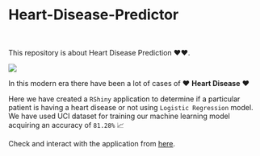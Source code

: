# Heart-Disease-Predictor
<br>

This repository is about Heart Disease Prediction ❤️❤️. 

<img src="https://media.istockphoto.com/id/1141069357/video/digital-heart-beating-animation-futuristic-heartbeat-seamless-loop-4k-technology-concept-with.jpg?s=640x640&k=20&c=lY-ZfR9Ms0vQrkG6PBDNneO3Tr9gXDALtggDiHqpDiY=">

In this modern era there have been a lot of cases of ❤️ **Heart Disease** ❤️


Here we have created a `RShiny` application to determine if a particular patient is having a heart disease or not using `Logistic Regression` model. We have used UCI dataset for training our machine learning model acquiring an accuracy of `81.28%` 📈

Check and interact with the application from [here]("https://o61sb6-tavish-gupta.shinyapps.io/Heart_Disease_Prediction"target="_blank").